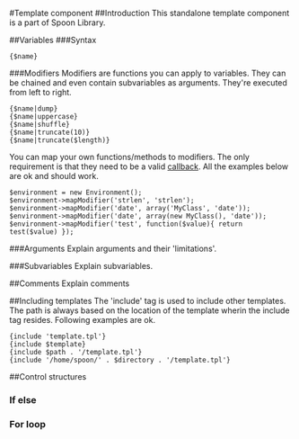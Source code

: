 #Template component</h1>
##Introduction</h2>
This standalone template component is a part of Spoon Library.

##Variables
###Syntax

	{$name}

###Modifiers
Modifiers are functions you can apply to variables. They can be chained and even contain
subvariables as arguments. They're executed from left to right.

	{$name|dump}
	{$name|uppercase}
	{$name|shuffle}
	{$name|truncate(10)}
	{$name|truncate($length)}

You can map your own functions/methods to modifiers. The only requirement is that they
need to be a valid <a href="http://www.php.net/callback">callback</a>. All the examples
below are ok and should work.

	$environment = new Environment();
	$environment->mapModifier('strlen', 'strlen');
	$environment->mapModifier('date', array('MyClass', 'date'));
	$environment->mapModifier('date', array(new MyClass(), 'date'));
	$environment->mapModifier('test', function($value){ return test($value) });

###Arguments
Explain arguments and their 'limitations'.

###Subvariables
Explain subvariables.

##Comments
Explain comments

##Including templates
The 'include' tag is used to include other templates. The path is always based on the
location of the template wherin the include tag resides. Following examples are ok.

	{include 'template.tpl'}
	{include $template}
	{include $path . '/template.tpl'}
	{include '/home/spoon/' . $directory . '/template.tpl'}

##Control structures
### If else
### For loop
